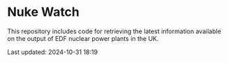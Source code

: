# Nuke Watch

This repository includes code for retrieving the latest information available on the output of EDF nuclear power plants in the UK.

Last updated: 2024-10-31 18:19